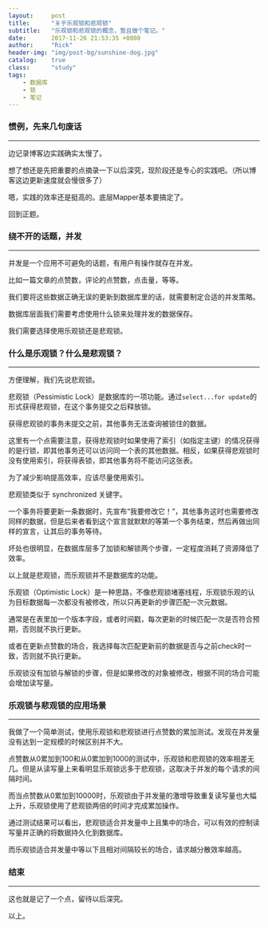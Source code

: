 ```yaml
---
layout:     post
title:      "关于乐观锁和悲观锁"
subtitle:   "乐观锁和悲观锁的概念，暂且做个笔记。"
date:       2017-11-26 21:53:35 +0800
author:     "Rick"
header-img: "img/post-bg/sunshine-dog.jpg"
catalog:    true
class:      "study"
tags:
    - 数据库
    - 锁
    - 笔记
---
```


### 惯例，先来几句废话
***

边记录博客边实践确实太慢了。

想了想还是先把重要的点摘录一下以后深究，现阶段还是专心的实践吧。（所以博客这边更新速度就会慢很多了）

嗯，实践的效率还是挺高的。底层Mapper基本要搞定了。

回到正题。

### 绕不开的话题，并发
***

并发是一个应用不可避免的话题，有用户有操作就存在并发。

比如一篇文章的点赞数，评论的点赞数，点击量，等等。

我们要将这些数据正确无误的更新到数据库里的话，就需要制定合适的并发策略。

数据库层面我们需要考虑使用什么锁来处理并发的数据保存。

我们需要选择使用乐观锁还是悲观锁。

### 什么是乐观锁？什么是悲观锁？
***

方便理解，我们先说悲观锁。

悲观锁（Pessimistic Lock）是数据库的一项功能。通过`select...for update`的形式获得悲观锁，在这个事务提交之后释放锁。

获得悲观锁的事务未提交之前，其他事务无法查询被锁住的数据。

这里有一个点需要注意，获得悲观锁时如果使用了索引（如指定主键）的情况获得的是行锁，即其他事务还可以访问同一个表的其他数据。相反，如果获得悲观锁时没有使用索引，将获得表锁，即其他事务将不能访问这张表。

为了减少影响提高效率，应该尽量使用索引。

悲观锁类似于 synchronized 关键字。

一个事务将要更新一条数据时，先宣布“我要修改它！”，其他事务这时也需要修改同样的数据，但是后来者看到这个宣言就默默的等第一个事务结束，然后再做出同样的宣言，让其后的事务等待。

坏处也很明显，在数据库层多了加锁和解锁两个步骤，一定程度消耗了资源降低了效率。

以上就是悲观锁，而乐观锁并不是数据库的功能。

乐观锁（Optimistic Lock）是一种思路，不像悲观锁堵塞线程，乐观锁乐观的认为目标数据每一次都没有被修改，所以只再更新的步骤匹配一次元数据。

通常是在表里加一个版本字段，或者时间戳，每次更新的时候匹配一次是否符合预期，否则就不执行更新。

或者在更新点赞数的场合，我选择每次匹配更新前的数据是否与之前check时一致，否则就不执行更新。

乐观锁没有加锁与解锁的步骤，但是如果修改的对象被修改，根据不同的场合可能会增加读写量。

### 乐观锁与悲观锁的应用场景
***

我做了一个简单测试，使用乐观锁和悲观锁进行点赞数的累加测试。发现在并发量没有达到一定规模的时候区别并不大。

点赞数从0累加到100和从0累加到1000的测试中，乐观锁和悲观锁的效率相差无几。但是从读写量上来看明显乐观锁远多于悲观锁，这取决于并发的每个请求的间隔时间。

而当点赞数从0累加到10000时，乐观锁由于并发量的激增导致重复读写量也大幅上升，乐观锁使用了悲观锁两倍的时间才完成累加操作。

通过测试结果可以看出，悲观锁适合并发量中上且集中的场合，可以有效的控制读写量并正确的将数据持久化到数据库。

而乐观锁适合并发量中等以下且相对间隔较长的场合，请求越分散效率越高。

### 结束
***

这也就是记了一个点，留待以后深究。

以上。






